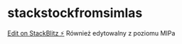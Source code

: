 # stackstockfromsimlas

[Edit on StackBlitz ⚡️](https://stackblitz.com/edit/stackstockfromsimlas)
Również edytowalny z poziomu MIPa